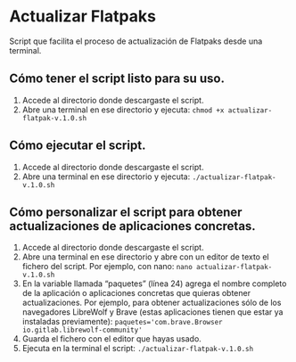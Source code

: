 # Actualizar Flatpaks
Script que facilita el proceso de actualización de Flatpaks desde una terminal. 

## Cómo tener el script listo para su uso.

1. Accede al directorio donde descargaste el script. 
2. Abre una terminal en ese directorio y ejecuta: `chmod +x actualizar-flatpak-v.1.0.sh`

## Cómo ejecutar el script.
1. Accede al directorio donde descargaste el script. 
2. Abre una terminal en ese directorio y ejecuta: `./actualizar-flatpak-v.1.0.sh`

## Cómo personalizar el script para obtener actualizaciones de aplicaciones concretas.

1. Accede al directorio donde descargaste el script. 
2. Abre una terminal en ese directorio y abre con un editor de texto el fichero del script. Por ejemplo, con nano: `nano actualizar-flatpak-v.1.0.sh`
3. En la variable llamada “paquetes” (línea 24) agrega el nombre completo de la aplicación o aplicaciones concretas que quieras obtener actualizaciones. Por ejemplo, para obtener actualizaciones sólo de los navegadores LibreWolf y Brave (estas aplicaciones tienen que estar ya instaladas previamente): `paquetes='com.brave.Browser io.gitlab.librewolf-community'`
4. Guarda el fichero con el editor que hayas usado.
5. Ejecuta en la terminal el script: `./actualizar-flatpak-v.1.0.sh`

